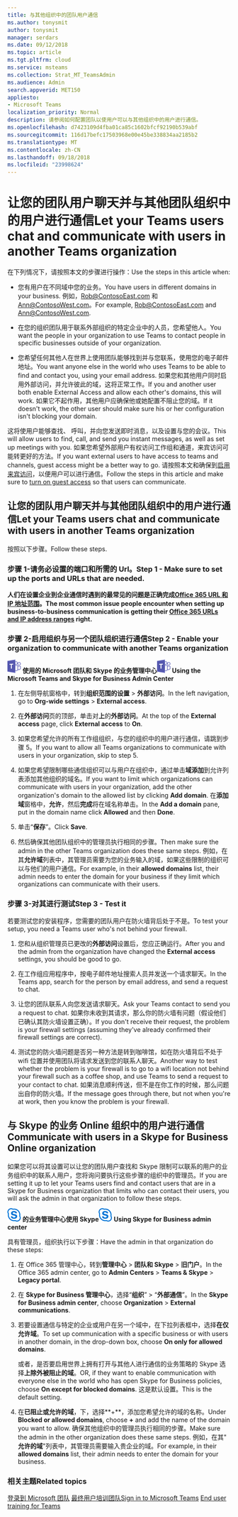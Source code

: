 ```yaml
---
title: 与其他组织中的团队用户通信
ms.author: tonysmit
author: tonysmit
manager: serdars
ms.date: 09/12/2018
ms.topic: article
ms.tgt.pltfrm: cloud
ms.service: msteams
ms.collection: Strat_MT_TeamsAdmin
ms.audience: Admin
search.appverid: MET150
appliesto:
- Microsoft Teams
localization_priority: Normal
description: 请参阅如何配置团队以使用户可以与其他组织中的用户进行通信。
ms.openlocfilehash: d7423109d4fba01ca85c1602bfcf92190b539abf
ms.sourcegitcommit: 116d17befc17503968e00e45be338834aa2185b2
ms.translationtype: MT
ms.contentlocale: zh-CN
ms.lasthandoff: 09/18/2018
ms.locfileid: "23998624"
---
```

# <a name="let-your-teams-users-chat-and-communicate-with-users-in-another-teams-organization"></a><span data-ttu-id="fc5ba-103">让您的团队用户聊天并与其他团队组织中的用户进行通信</span><span class="sxs-lookup"><span data-stu-id="fc5ba-103">Let your Teams users chat and communicate with users in another Teams organization</span></span>

<span data-ttu-id="fc5ba-104">在下列情况下，请按照本文的步骤进行操作：</span><span class="sxs-lookup"><span data-stu-id="fc5ba-104">Use the steps in this article when:</span></span>
  
- <span data-ttu-id="fc5ba-105">您有用户在不同域中您的业务。</span><span class="sxs-lookup"><span data-stu-id="fc5ba-105">You have users in different domains in your business.</span></span> <span data-ttu-id="fc5ba-106">例如，Rob@ContosoEast.com 和 Ann@ContosoWest.com。</span><span class="sxs-lookup"><span data-stu-id="fc5ba-106">For example, Rob@ContosoEast.com and Ann@ContosoWest.com.</span></span>
    
- <span data-ttu-id="fc5ba-107">在您的组织团队用于联系外部组织的特定企业中的人员，您希望他人。</span><span class="sxs-lookup"><span data-stu-id="fc5ba-107">You want the people in your organization to use Teams to contact people in specific businesses outside of your organization.</span></span>
    
- <span data-ttu-id="fc5ba-108">您希望任何其他人在世界上使用团队能够找到并与您联系，使用您的电子邮件地址。</span><span class="sxs-lookup"><span data-stu-id="fc5ba-108">You want anyone else in the world who uses Teams to be able to find and contact you, using your email address.</span></span> <span data-ttu-id="fc5ba-109">如果您和其他用户同时启用外部访问，并允许彼此的域，这将正常工作。</span><span class="sxs-lookup"><span data-stu-id="fc5ba-109">If you and another user both enable External Access and allow each other's domains, this will work.</span></span> <span data-ttu-id="fc5ba-110">如果它不起作用，其他用户应确保他或她配置不阻止您的域。</span><span class="sxs-lookup"><span data-stu-id="fc5ba-110">If it doesn't work, the other user should make sure his or her configuration isn't blocking your domain.</span></span>

<span data-ttu-id="fc5ba-111">这将使用户能够查找、 呼叫，并向您发送即时消息，以及设置与您的会议。</span><span class="sxs-lookup"><span data-stu-id="fc5ba-111">This will allow users to find, call, and send you instant messages, as well as set up meetings with you.</span></span> <span data-ttu-id="fc5ba-112">如果您希望外部用户有权访问工作组和通道，来宾访问可能转更好的方法。</span><span class="sxs-lookup"><span data-stu-id="fc5ba-112">If you want external users to have access to teams and channels, guest access might be a better way to go.</span></span> <span data-ttu-id="fc5ba-113">请按照本文和确保到[启用来宾访问](set-up-guests.md)，以便用户可以进行通信。</span><span class="sxs-lookup"><span data-stu-id="fc5ba-113">Follow the steps in this article and make sure to [turn on guest access](set-up-guests.md) so that users can communicate.</span></span>

## <a name="let-your-teams-users-chat-and-communicate-with-users-in-another-teams-organization"></a><span data-ttu-id="fc5ba-114">让您的团队用户聊天并与其他团队组织中的用户进行通信</span><span class="sxs-lookup"><span data-stu-id="fc5ba-114">Let your Teams users chat and communicate with users in another Teams organization</span></span>

<span data-ttu-id="fc5ba-115">按照以下步骤。</span><span class="sxs-lookup"><span data-stu-id="fc5ba-115">Follow these steps.</span></span>

### <a name="step-1---make-sure-to-set-up-the-ports-and-urls-that-are-needed"></a><span data-ttu-id="fc5ba-116">步骤 1-请务必设置的端口和所需的 Url。</span><span class="sxs-lookup"><span data-stu-id="fc5ba-116">Step 1 - Make sure to set up the ports and URLs that are needed.</span></span>

<span data-ttu-id="fc5ba-117">**人们在设置企业到企业通信时遇到的最常见的问题是正确完成[Office 365 URL 和 IP 地址范围](https://docs.microsoft.com/microsoftteams/office-365-urls-ip-address-ranges)。**</span><span class="sxs-lookup"><span data-stu-id="fc5ba-117">**The most common issue people encounter when setting up business-to-business communication is getting their [Office 365 URLs and IP address ranges](https://docs.microsoft.com/microsoftteams/office-365-urls-ip-address-ranges) right.**</span></span>

### <a name="step-2---enable-your-organization-to-communicate-with-another-teams-organization"></a><span data-ttu-id="fc5ba-118">步骤 2-启用组织与另一个团队组织进行通信</span><span class="sxs-lookup"><span data-stu-id="fc5ba-118">Step 2 - Enable your organization to communicate with another Teams organization</span></span>

<span data-ttu-id="fc5ba-119">![团队-徽标-30x30.png](media/teams-logo-30x30.png) **使用的 Microsoft 团队和 Skype 的业务管理中心**</span><span class="sxs-lookup"><span data-stu-id="fc5ba-119">![teams-logo-30x30.png](media/teams-logo-30x30.png) **Using the Microsoft Teams and Skype for Business Admin Center**</span></span>

   1. <span data-ttu-id="fc5ba-120">在左侧导航窗格中，转到**组织范围的设置** > **外部访问**。</span><span class="sxs-lookup"><span data-stu-id="fc5ba-120">In the left navigation, go to **Org-wide settings** > **External access**.</span></span> 

   2. <span data-ttu-id="fc5ba-121">在**外部访问**页的顶部，单击对**上**的**外部访问**。</span><span class="sxs-lookup"><span data-stu-id="fc5ba-121">At the top of the **External access** page, click **External access** to **On**.</span></span> 

   3. <span data-ttu-id="fc5ba-122">如果您希望允许的所有工作组组织，与您的组织中的用户进行通信，请跳到步骤 5。</span><span class="sxs-lookup"><span data-stu-id="fc5ba-122">If you want to allow all Teams organizations to communicate with users in your organization, skip to step 5.</span></span> 
   
   4. <span data-ttu-id="fc5ba-123">如果您希望限制哪些通信组织可以与用户在组织中，通过单击**域添加**到允许列表添加其他组织的域名。</span><span class="sxs-lookup"><span data-stu-id="fc5ba-123">If you want to limit which organizations can communicate with users in your organization, add the other organization's domain to the allowed list by clicking **Add domain**.</span></span> <span data-ttu-id="fc5ba-124">在**添加域**窗格中，**允许**，然后**完成**将在域名称单击。</span><span class="sxs-lookup"><span data-stu-id="fc5ba-124">In the **Add a domain** pane, put in the domain name click **Allowed** and then **Done**.</span></span>

   4. <span data-ttu-id="fc5ba-125">单击“**保存**”。</span><span class="sxs-lookup"><span data-stu-id="fc5ba-125">Click **Save**.</span></span> 

   5. <span data-ttu-id="fc5ba-126">然后确保其他团队组织中的管理员执行相同的步骤。</span><span class="sxs-lookup"><span data-stu-id="fc5ba-126">Then make sure the admin in the other Teams  organization does these same steps.</span></span> <span data-ttu-id="fc5ba-127">例如，在其**允许域**列表中，其管理员需要为您的业务输入的域，如果这些限制的组织可以与他们的用户通信。</span><span class="sxs-lookup"><span data-stu-id="fc5ba-127">For example, in their **allowed domains** list, their admin needs to enter the domain for your business if they limit which organizations can communicate with their users.</span></span> 

### <a name="step-3---test-it"></a><span data-ttu-id="fc5ba-128">步骤 3-对其进行测试</span><span class="sxs-lookup"><span data-stu-id="fc5ba-128">Step 3 - Test it</span></span>
<span data-ttu-id="fc5ba-129">若要测试您的安装程序，您需要的团队用户在防火墙背后处于不是。</span><span class="sxs-lookup"><span data-stu-id="fc5ba-129">To test your setup, you need a Teams user who's not behind your firewall.</span></span>
  
   1. <span data-ttu-id="fc5ba-130">您和从组织管理员已更改的**外部访问**设置后，您应正确运行。</span><span class="sxs-lookup"><span data-stu-id="fc5ba-130">After you and the admin from the organization have changed the **External access** settings, you should be good to go.</span></span>
    
   2. <span data-ttu-id="fc5ba-131">在工作组应用程序中，按电子邮件地址搜索人员并发送一个请求聊天。</span><span class="sxs-lookup"><span data-stu-id="fc5ba-131">In the Teams app, search for the person by email address, and send a request to chat.</span></span>
    
   3. <span data-ttu-id="fc5ba-132">让您的团队联系人向您发送请求聊天。</span><span class="sxs-lookup"><span data-stu-id="fc5ba-132">Ask your Teams contact to send you a request to chat.</span></span> <span data-ttu-id="fc5ba-133">如果你未收到其请求，那么你的防火墙有问题（假设他们已确认其防火墙设置正确）。</span><span class="sxs-lookup"><span data-stu-id="fc5ba-133">If you don't receive their request, the problem is your firewall settings (assuming they've already confirmed their firewall settings are correct).</span></span>
    
   4. <span data-ttu-id="fc5ba-134">测试您的防火墙问题是否另一种方法是转到咖啡馆，如在防火墙背后不处于 wifi 位置并使用团队将请求发送到您的联系人聊天。</span><span class="sxs-lookup"><span data-stu-id="fc5ba-134">Another way to test whether the problem is your firewall is to go to a wifi location not behind your firewall such as a coffee shop, and use Teams to send a request to your contact to chat.</span></span> <span data-ttu-id="fc5ba-135">如果消息顺利传送，但不是在你工作的时候，那么问题出自你的防火墙。</span><span class="sxs-lookup"><span data-stu-id="fc5ba-135">If the message goes through there, but not when you're at work, then you know the problem is your firewall.</span></span>

## <a name="communicate-with-users-in-a-skype-for-business-online-organization"></a><span data-ttu-id="fc5ba-136">与 Skype 的业务 Online 组织中的用户进行通信</span><span class="sxs-lookup"><span data-stu-id="fc5ba-136">Communicate with users in a Skype for Business Online organization</span></span>

<span data-ttu-id="fc5ba-137">如果您可以将其设置可以让您的团队用户查找和 Skype 限制可以联系的用户的业务组织中的联系人用户，您将询问要执行这些步骤的组织中的管理员。</span><span class="sxs-lookup"><span data-stu-id="fc5ba-137">If you are setting it up to let your Teams users find and contact users that are in a Skype for Business organization that limits who can contact their users, you will ask the admin in that organization to follow these steps.</span></span>

<span data-ttu-id="fc5ba-138">![sfb-徽标-30x30.png](media/sfb-logo-30x30.png) **的业务管理中心使用 Skype**</span><span class="sxs-lookup"><span data-stu-id="fc5ba-138">![sfb-logo-30x30.png](media/sfb-logo-30x30.png) **Using Skype for Business admin center**</span></span> 

<span data-ttu-id="fc5ba-139">具有管理员，组织执行以下步骤：</span><span class="sxs-lookup"><span data-stu-id="fc5ba-139">Have the admin in that organization do these steps:</span></span>
    
1. <span data-ttu-id="fc5ba-140">在 Office 365 管理中心，转到**管理中心** > **团队和 Skype** > **旧门户**。</span><span class="sxs-lookup"><span data-stu-id="fc5ba-140">In the Office 365 admin center, go to **Admin Centers** > **Teams & Skype** > **Legacy portal**.</span></span>
  
2. <span data-ttu-id="fc5ba-141">在 **Skype for Business 管理中心**，选择“**组织**” > “**外部通信**”。</span><span class="sxs-lookup"><span data-stu-id="fc5ba-141">In the **Skype for Business admin center**, choose **Organization** > **External communications**.</span></span>
    
3. <span data-ttu-id="fc5ba-142">若要设置通信与特定的企业或用户在另一个域中，在下拉列表框中，选择**在仅允许域**。</span><span class="sxs-lookup"><span data-stu-id="fc5ba-142">To set up communication with a specific business or with users in another domain, in the drop-down box, choose **On only for allowed domains**.</span></span>
    
    <span data-ttu-id="fc5ba-143">或者，是否要启用世界上拥有打开与其他人进行通信的业务策略的 Skype 选择**上除外被阻止的域**。</span><span class="sxs-lookup"><span data-stu-id="fc5ba-143">OR, if they want to enable communication with everyone else in the world who has open Skype for Business policies, choose **On except for blocked domains**.</span></span> <span data-ttu-id="fc5ba-144">这是默认设置。</span><span class="sxs-lookup"><span data-stu-id="fc5ba-144">This is the default setting.</span></span>
    
4. <span data-ttu-id="fc5ba-145">在**已阻止或允许的域**，下，选择**+**，添加您希望允许的域的名称。</span><span class="sxs-lookup"><span data-stu-id="fc5ba-145">Under **Blocked or allowed domains**, choose **+** and add the name of the domain you want to allow.</span></span> <span data-ttu-id="fc5ba-146">确保其他组织中的管理员执行相同的步骤。</span><span class="sxs-lookup"><span data-stu-id="fc5ba-146">Make sure the admin in the other organization does these same steps.</span></span> <span data-ttu-id="fc5ba-147">例如，在其" **允许的域**"列表中，其管理员需要输入贵企业的域。</span><span class="sxs-lookup"><span data-stu-id="fc5ba-147">For example, in their **allowed domains** list, their admin needs to enter the domain for your business.</span></span>
    
### <a name="related-topics"></a><span data-ttu-id="fc5ba-148">相关主题</span><span class="sxs-lookup"><span data-stu-id="fc5ba-148">Related topics</span></span>

<span data-ttu-id="fc5ba-149">[登录到 Microsoft 团队](sign-in-teams.md)
[最终用户培训团队](enduser-training.md)</span><span class="sxs-lookup"><span data-stu-id="fc5ba-149">[Sign in to Microsoft Teams](sign-in-teams.md)
[End user training for Teams](enduser-training.md)</span></span>

